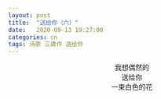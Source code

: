 ```yaml
---
layout: post
title:  "送给你（六）"
date:   2020-09-13 19:27:00
categories: cn
tags: 诗歌 三歳作 送给你
---
```



<center>
我想偶然的<br>
送给你<br>
一束白色的花
</center>
